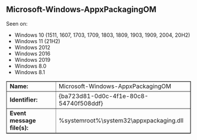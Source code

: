 ## Microsoft-Windows-AppxPackagingOM

Seen on:
* Windows 10 (1511, 1607, 1703, 1709, 1803, 1809, 1903, 1909, 2004, 20H2)
* Windows 11 (21H2)
* Windows 2012
* Windows 2016
* Windows 2019
* Windows 8.0
* Windows 8.1

<table border="1" class="docutils">
  <tbody>
    <tr>
      <td><b>Name:</b></td>
      <td>Microsoft-Windows-AppxPackagingOM</td>
    </tr>
    <tr>
      <td><b>Identifier:</b></td>
      <td>{ba723d81-0d0c-4f1e-80c8-54740f508ddf}</td>
    </tr>
    <tr>
      <td><b>Event message file(s):</b></td>
      <td>%systemroot%\system32\appxpackaging.dll</td>
    </tr>
  </tbody>
</table>

&nbsp;

